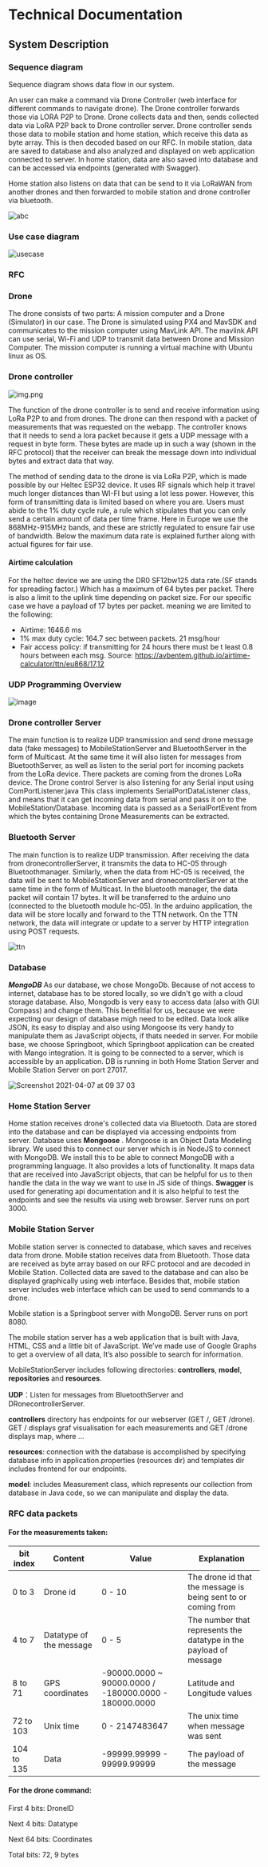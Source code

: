 # Technical Documentation


## System Description


### Sequence diagram
Sequence diagram shows data flow in our system. 


An user can make a command via Drone Controller (web interface for different commands to navigate drone). The Drone controller forwards those via LORA P2P to Drone. Drone collects data and then, sends collected data via LoRA P2P back to Drone controller server.
Drone controller sends those data to mobile station and home station, which receive this data as byte array. This is then decoded based on our RFC. In mobile station, data are saved to database and also analyzed and displayed on web application connected to server. 
In home station, data are also saved into database and can be accessed via endpoints (generated with Swagger).

Home station also listens on data that can be send to it via LoRaWAN from another drones and then forwarded to mobile station and drone controller via bluetooth.

![abc](https://user-images.githubusercontent.com/78810183/113920634-4ff9ad80-97e5-11eb-899d-e4c76ff0b72e.png)

### Use case diagram
![usecase](./images/Drone-controllerUC.png)

### RFC


### Drone
The drone consists of two parts: A mission computer and a Drone (Simulator) in our case. The Drone is simulated using PX4 and MavSDK and communicates to the mission computer using MavLink API. The mavlink API can use serial, Wi-Fi and UDP to transmit data between Drone and Mission Computer. The mission computer is running a virtual machine with Ubuntu linux as OS.

### Drone controller
![img.png](./images/Drone_architecture.png)

The function of the drone controller is to send and receive information using LoRa P2P to and from drones. The drone can then respond with a packet of measurements that was requested on the webapp. The controller knows that it needs to send a lora packet because it gets a UDP message with a request in byte form. These bytes are made up in such a way (shown in the RFC protocol) that the receiver can break the message down into individual bytes and extract data that way.

The method of sending data to the drone is via LoRa P2P, which is made possible by our Heltec ESP32 device. It uses RF signals which help it travel much longer distances than WI-FI but using a lot less power. However, this form of transmitting data is limited based on where you are. Users must abide to the 1% duty cycle rule, a rule which stipulates that you can only send a certain amount of data per time frame. Here in Europe we use the 868MHz-915MHz bands, and these are strictly regulated to ensure fair use of bandwidth. Below the maximum data rate is explained further along with actual figures for fair use.

#### Airtime calculation
For the heltec device we are using the DR0 SF12bw125 data rate.(SF stands for spreading factor.) Which has a maximum of 64 bytes per packet. There is also a limit to the uplink time depending on packet size.
For our specific case we have a payload of 17 bytes per packet. meaning we are limited to the following:
- Airtime: 1646.6 ms
- 1% max duty cycle: 164.7 sec between packets. 21 msg/hour
- Fair access policy: if transmitting for 24 hours there must be t least 0.8 hours between each msg.
  Source: https://avbentem.github.io/airtime-calculator/ttn/eu868/17,12

### UDP Programming Overview
![image](https://github.com/SaxionACT/2020-2021-Project-Networking-DHI2V.Sp-teamA/blob/main/documentation/images/UDP.png)


### Drone controller Server
The main function is to realize UDP transmission and send drone message data (fake messages) to MobileStationServer and BluetoothServer in the form of Multicast. At the same time it will also listen for messages from BluetoothServer, as well as listen to the serial port for incoming packets from the LoRa device. There packets are coming from the drones LoRa device. The Drone control Server is also listening for any Serial input using ComPortListener.java This class implements SerialPortDataListener class, and means that it can get incoming data from serial and pass it on to the MobileStation/Database. Incoming data is passed as a SerialPortEvent from which the bytes containing Drone Measurements can be extracted.


### Bluetooth Server
The main function is to realize UDP transmission. After receiving the data from dronecontrollerServer, it transmits the data to HC-05 through Bluetoothmanager. Similarly, when the data from HC-05 is received, the data will be sent to MobileStationServer and dronecontrollerServer at the same time in the form of Multicast.
In the bluetooth manager, the data packet will contain 17 bytes. It will be transferred to the arduino uno (connected to the bluetooth module hc-05). In the arduino application, the data will be store locally and forward to the TTN network. On the TTN network, the data will integrate or update to a server by HTTP integration using POST requests.

![ttn](./images/bluetooth-server-to-swagger.PNG)

### Database
***MongoDB***
As our database, we chose MongoDb. Because of not access to internet, database has to be stored locally, so we didn't go with a cloud storage database. Also, Mongodb is very easy to access data (also with GUI Compass) and change them. This benefitial for us, because we were expecting our design of database migh need to be edited. Data look alike JSON, its easy to display and also using Mongoose its very handy to manipulate them as JavaScript objects, if thats needed in server. For mobile base, we choose Springboot, which Springboot application can be created with Mango integration.
It is going to be connected to a server, which is accessible by an application. 
DB is running in both Home Station Server and Mobile Station Server on port 27017.

![Screenshot 2021-04-07 at 09 37 03](https://user-images.githubusercontent.com/78810183/113828692-f95c8700-9784-11eb-8dd1-f916e86371cc.png)

### Home Station Server
Home station receives drone's collected data via Bluetooth. Data are stored into the database and can be displayed via accessing endpoints from server.
Database uses **Mongoose** . Mongoose is an Object Data Modeling library. We used this to connect our server which is in NodeJS to connect with MongoDB. 
We install this to be able to connect MongoDB with a programming language. It also provides a lots of functionality. 
It maps data that are received into JavaScript objects,
that can be helpful for us to then handle the data in the way we want to use in JS side of things.
**Swagger** is used for generating api documentation and it is also helpful to test the endpoints and see the results via using web browser.
Server runs on port 3000. 

### Mobile Station Server 
Mobile station server is connected to database, which saves and receives data from drone. Mobile station receives data from Bluetooth. Those data are received as byte array based on our RFC protocol and are decoded in Mobile Station. Collected data are saved to the database and can also be displayed graphically using web interface. Besides that, mobile station server includes web interface which can be used to send commands to a drone.

Mobile station is a Springboot server with MongoDB. Server runs on port 8080.

The mobile station server has a web application that is built with Java, HTML, CSS and a little bit of JavaScript. We’ve made use of Google Graphs to get a overview of all data, It’s also possible to search for information.

MobileStationServer includes following directories: **controllers**, **model**, **repositories** and **resources**.

**UDP**：Listen for messages from BluetoothServer and DRonecontrollerServer.

**controllers** directory has endpoints for our webserver (GET /, GET /drone).
GET / displays graf visualisation for each measurements and GET /drone displays map, where ...

**resources**: connection with the database is accomplished by specifying database info in application.properties (resources dir) and templates dir includes frontend for our endpoints.

**model**: includes Measurement class, which represents our collection from database in Java code, so we can manipulate and display the data.

### RFC data packets

#### For the measurements taken:

| bit index | Content | Value  | Explanation |
| --- | --- | --- | --- |
|   0 to 3   | Drone id| 0 - 10 |  The drone id that the message is being sent to or coming from |
|   4 to 7   | Datatype of the message | 0 - 5 | The number that represents the datatype in the payload of message |
|   8 to 71  | GPS coordinates | -90000.0000 ~ 90000.0000 / -180000.0000 - 180000.0000 | Latitude and Longitude values |
|  72 to 103 | Unix time | 0 - 2147483647 | The unix time when message was sent |
| 104 to 135 | Data | -99999.99999 - 99999.99999 | The payload of the message |


#### For the drone command:

First 4 bits: DroneID

Next 4 bits: Datatype

Next 64 bits: Coordinates

Total bits: 72, 9 bytes


